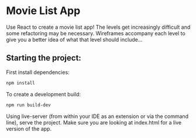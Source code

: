 # Movie List App

Use React to create a movie list app! The levels get increasingly difficult and some refactoring may be necessary. Wireframes accompany each level to give you a better idea of what that level should include...

## Starting the project:
First install dependencies:
```sh
npm install
```

To create a development build:
```sh
npm run build-dev
```

Using live-server (from within your IDE as an extension or via the command line), serve the project. Make sure you are looking at index.html for a live version of the app. 
<!-- 
## Level 0
- [ ] Display a list of movies from hardcoded data.

![level 0](https://cloud.githubusercontent.com/assets/7968370/26704355/53960602-46e3-11e7-949f-d00018a10298.png)

You can use the following data: 

```javascript
var movies = [
  {title: 'Mean Girls'},
  {title: 'Hackers'},
  {title: 'The Grey'},
  {title: 'Sunshine'},
  {title: 'Ex Machina'},
];
```

## Level 1

- [ ] Add a search bar so that a user may see if a movie is in the list. 
- [ ] After a user submits the search, display all matches (or partial matches) to that title.
- [ ] Bonus: Handle the case of "no movie by that name found" gracefully.

![level 1](https://cloud.githubusercontent.com/assets/7968370/26704434/d3c14332-46e3-11e7-9051-1c2e79f9c172.png)


## Level 2

- [ ] Add an input field for users to add movies.
- [ ] Display only user added movies, not the hardcoded data.

![level 2](https://cloud.githubusercontent.com/assets/7968370/26704460/0fb2e152-46e4-11e7-9873-8f88f94b1b75.png)


## Level 3

- [ ] Add a button to each list item that allows the user to toggle a 'watched' property.
- [ ] Add two buttons to allow the users to toggle between a list of 'watched' movies and movies 'to watch'.

![level 3](https://cloud.githubusercontent.com/assets/7968370/26704486/48dd4b34-46e4-11e7-8c41-19ea1abc154f.png)

## Level 4

- [ ] Add a panel of movie information that appears when the title is clicked (consider starting with hardcoded information)
- [ ] Refactor the watch toggle to be part of the movie information panel
- [ ] Get movie information from the The Movie Database API (https://www.themoviedb.org/documentation/api) 

![level 4_image 1](https://cloud.githubusercontent.com/assets/7968370/26704478/3ddcc304-46e4-11e7-83c2-2c04de3baa5d.png)
![level 4_image 2](https://cloud.githubusercontent.com/assets/7968370/26704480/3f2d5b4c-46e4-11e7-9d19-1f684022139c.png)

You've reached the end of the levels! Here are some bonus ideas:

### Other ideas (not pictured)
- [ ] Think about when it makes sense to request this information from the api - when the user clicks on the title? When the movie gets added? Refactor your code as necessary.
- [ ] Add a way for the user to add their own rating
- [ ] Add a sorting mechanism so the user can sort on rating or other properties
- [ ] Refactor search to allow users to search for movies with a specific director or actor/actress -->
